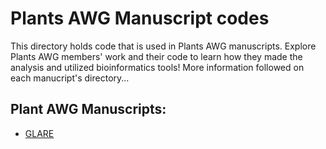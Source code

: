 # Plants AWG Manuscript codes

This directory holds code that is used in Plants AWG manuscripts. Explore Plants AWG members' work and their code to learn how they made the analysis and utilized bioinformatics tools! More information followed on each manucript's directory...

## Plant AWG Manuscripts:

- [GLARE](glare)
